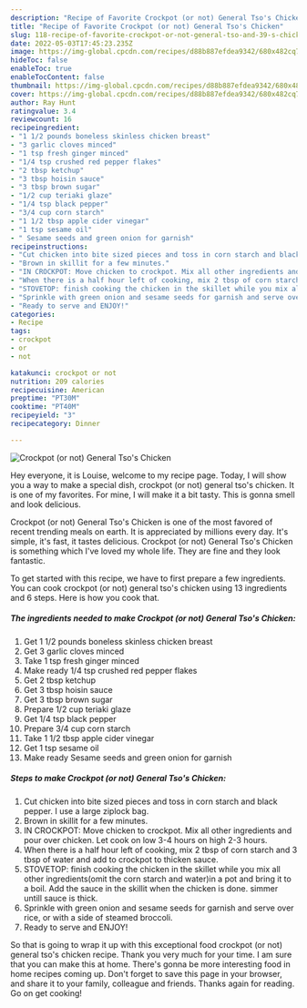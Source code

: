 ```yaml
---
description: "Recipe of Favorite Crockpot (or not) General Tso's Chicken"
title: "Recipe of Favorite Crockpot (or not) General Tso's Chicken"
slug: 118-recipe-of-favorite-crockpot-or-not-general-tso-and-39-s-chicken
date: 2022-05-03T17:45:23.235Z
image: https://img-global.cpcdn.com/recipes/d88b887efdea9342/680x482cq70/crockpot-or-not-general-tsos-chicken-recipe-main-photo.jpg
hideToc: false
enableToc: true
enableTocContent: false
thumbnail: https://img-global.cpcdn.com/recipes/d88b887efdea9342/680x482cq70/crockpot-or-not-general-tsos-chicken-recipe-main-photo.jpg
cover: https://img-global.cpcdn.com/recipes/d88b887efdea9342/680x482cq70/crockpot-or-not-general-tsos-chicken-recipe-main-photo.jpg
author: Ray Hunt
ratingvalue: 3.4
reviewcount: 16
recipeingredient:
- "1 1/2 pounds boneless skinless chicken breast"
- "3 garlic cloves minced"
- "1 tsp fresh ginger minced"
- "1/4 tsp crushed red pepper flakes"
- "2 tbsp ketchup"
- "3 tbsp hoisin sauce"
- "3 tbsp brown sugar"
- "1/2 cup teriaki glaze"
- "1/4 tsp black pepper"
- "3/4 cup corn starch"
- "1 1/2 tbsp apple cider vinegar"
- "1 tsp sesame oil"
- " Sesame seeds and green onion for garnish"
recipeinstructions:
- "Cut chicken into bite sized pieces and toss in corn starch and black pepper. I use a large ziplock bag."
- "Brown in skillit for a few minutes."
- "IN CROCKPOT: Move chicken to crockpot. Mix all other ingredients and pour over chicken. Let cook on low 3-4 hours on high 2-3 hours."
- "When there is a half hour left of cooking, mix 2 tbsp of corn starch and 3 tbsp of water and add to crockpot to thicken sauce."
- "STOVETOP: finish cooking the chicken in the skillet while you mix all other ingredients(omit the corn starch and water)in a pot and bring it to a boil. Add the sauce in the skillit when the chicken is done. simmer untill sauce is thick."
- "Sprinkle with green onion and sesame seeds for garnish and serve over rice, or with a side of steamed broccoli."
- "Ready to serve and ENJOY!"
categories:
- Recipe
tags:
- crockpot
- or
- not

katakunci: crockpot or not 
nutrition: 209 calories
recipecuisine: American
preptime: "PT30M"
cooktime: "PT40M"
recipeyield: "3"
recipecategory: Dinner

---
```



![Crockpot (or not) General Tso&#39;s Chicken](https://img-global.cpcdn.com/recipes/d88b887efdea9342/680x482cq70/crockpot-or-not-general-tsos-chicken-recipe-main-photo.jpg)

Hey everyone, it is Louise, welcome to my recipe page. Today, I will show you a way to make a special dish, crockpot (or not) general tso&#39;s chicken. It is one of my favorites. For mine, I will make it a bit tasty. This is gonna smell and look delicious.

Crockpot (or not) General Tso&#39;s Chicken is one of the most favored of recent trending meals on earth. It is appreciated by millions every day. It's simple, it's fast, it tastes delicious. Crockpot (or not) General Tso&#39;s Chicken is something which I've loved my whole life. They are fine and they look fantastic.




To get started with this recipe, we have to first prepare a few ingredients. You can cook crockpot (or not) general tso&#39;s chicken using 13 ingredients and 6 steps. Here is how you cook that.

<!--inarticleads1-->

##### The ingredients needed to make Crockpot (or not) General Tso&#39;s Chicken:

1. Get 1 1/2 pounds boneless skinless chicken breast
1. Get 3 garlic cloves minced
1. Take 1 tsp fresh ginger minced
1. Make ready 1/4 tsp crushed red pepper flakes
1. Get 2 tbsp ketchup
1. Get 3 tbsp hoisin sauce
1. Get 3 tbsp brown sugar
1. Prepare 1/2 cup teriaki glaze
1. Get 1/4 tsp black pepper
1. Prepare 3/4 cup corn starch
1. Take 1 1/2 tbsp apple cider vinegar
1. Get 1 tsp sesame oil
1. Make ready  Sesame seeds and green onion for garnish




<!--inarticleads2-->

##### Steps to make Crockpot (or not) General Tso&#39;s Chicken:

1. Cut chicken into bite sized pieces and toss in corn starch and black pepper. I use a large ziplock bag.
1. Brown in skillit for a few minutes.
1. IN CROCKPOT: Move chicken to crockpot. Mix all other ingredients and pour over chicken. Let cook on low 3-4 hours on high 2-3 hours.
1. When there is a half hour left of cooking, mix 2 tbsp of corn starch and 3 tbsp of water and add to crockpot to thicken sauce.
1. STOVETOP: finish cooking the chicken in the skillet while you mix all other ingredients(omit the corn starch and water)in a pot and bring it to a boil. Add the sauce in the skillit when the chicken is done. simmer untill sauce is thick.
1. Sprinkle with green onion and sesame seeds for garnish and serve over rice, or with a side of steamed broccoli.
1. Ready to serve and ENJOY!



So that is going to wrap it up with this exceptional food crockpot (or not) general tso&#39;s chicken recipe. Thank you very much for your time. I am sure that you can make this at home. There's gonna be more interesting food in home recipes coming up. Don't forget to save this page in your browser, and share it to your family, colleague and friends. Thanks again for reading. Go on get cooking!
